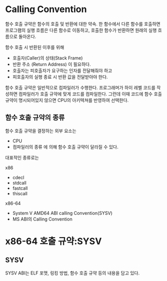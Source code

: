 # Calling Convention
함수 호출 규약은 함수의 호출 및 반환에 대한 약속.
한 함수에서 다른 함수를 호출하면 프로그램의 실행 흐름은 다른 함수로 이동하고, 호출한 함수가 반환하면 원래의 실행 흐름으로 돌아온다.

함수 호출 시 반환된 이후를 위해
- 호출자(Caller)의 상태(Stack Frame)
- 반환 주소 (Return Address) 이 필요하다.
- 호출자는 피호출자가 요구하는 인자를 전달해줘야 하고
- 피호출자의 실행 종료 시 반환 값을 전달받아야 한다.

함수 호출 규약은 일반적으로 컴파일러가 수행한다.
프로그래머가 하이 레벨 코드를 작성하면 컴파일러가 호출 규약에 맞게 코드를 컴파일한다. 그런데 이때 코드에 함수 호출 규약이 명시되어있지 않으면 CPU의 아키텍쳐를 반영하여 선택한다.


## 함수 호출 규약의 종류
함수 호출 규약을 결정하는 외부 요소는
- CPU
- 컴파일러의 종류
에 의해 함수 호출 규약이 달라질 수 있다.

대표적인 종류로는

x86
- cdecl
- stdcall
- fastcall
- thiscall

x86-64
- System V AMD64 ABI calling Convention(SYSV)
- MS ABI의 Calling Convention

# x86-64 호출 규약:SYSV

## SYSV
SYSV ABI는 ELF 포맷, 링킹 방법, 함수 호출 규약 등의 내용을 담고 있다.

